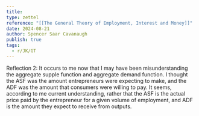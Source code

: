 ```yaml
---
title:
type: zettel
reference: "[[The General Theory of Employment, Interest and Money]]"
date: 2024-08-21
author: Spencer Saar Cavanaugh
publish: true
tags:
  - r/JK/GT
---
```


Reflection 2: It occurs to me now that I may have been misunderstanding the aggregate supple function and aggregate demand function. I thought the ASF was the amount entrepreneurs were expecting to make, and the ADF was the amount that consumers were willing to pay. It seems, according to me current understanding, rather that the ASF is the actual price paid by the entrepreneur for a given volume of employment, and ADF is the amount they expect to receive from outputs.
